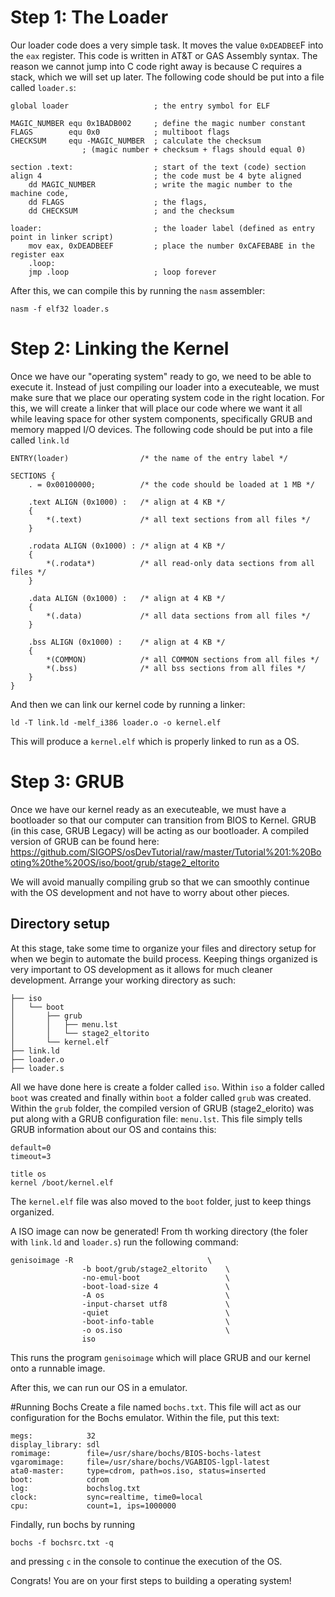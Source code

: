 # Step 1: The Loader
Our loader code does a very simple task. It moves the value `0xDEADBEE`F into the `eax` register. This code is written in AT&T or GAS Assembly syntax. The reason we cannot jump into C code right away is because C requires a stack, which we will set up later.
The following code should be put into a file called `loader.s`:
```
global loader                   ; the entry symbol for ELF

MAGIC_NUMBER equ 0x1BADB002     ; define the magic number constant
FLAGS        equ 0x0            ; multiboot flags
CHECKSUM     equ -MAGIC_NUMBER  ; calculate the checksum
				; (magic number + checksum + flags should equal 0)

section .text:                  ; start of the text (code) section
align 4                         ; the code must be 4 byte aligned
    dd MAGIC_NUMBER             ; write the magic number to the machine code,
    dd FLAGS                    ; the flags,
    dd CHECKSUM                 ; and the checksum

loader:                         ; the loader label (defined as entry point in linker script)
    mov eax, 0xDEADBEEF         ; place the number 0xCAFEBABE in the register eax
    .loop:
    jmp .loop                   ; loop forever
```

After this, we can compile this by running the `nasm` assembler:
```
nasm -f elf32 loader.s
```


# Step 2: Linking the Kernel
Once we have our "operating system" ready to go, we need to be able to execute it. Instead of just compiling our loader into a executeable, we must make sure that we place our operating system code in the right location. For this, we will create a linker that will place our code where we want it all while leaving space for other system components, specifically GRUB and memory mapped I/O devices.
The following code should be put into a file called `link.ld`
```
ENTRY(loader)                /* the name of the entry label */

SECTIONS {
    . = 0x00100000;          /* the code should be loaded at 1 MB */

    .text ALIGN (0x1000) :   /* align at 4 KB */
    {
        *(.text)             /* all text sections from all files */
    }

    .rodata ALIGN (0x1000) : /* align at 4 KB */
    {
        *(.rodata*)          /* all read-only data sections from all files */
    }

    .data ALIGN (0x1000) :   /* align at 4 KB */
    {
        *(.data)             /* all data sections from all files */
    }

    .bss ALIGN (0x1000) :    /* align at 4 KB */
    {
        *(COMMON)            /* all COMMON sections from all files */
        *(.bss)              /* all bss sections from all files */
    }
}
```

And then we can link our kernel code by running a linker:
```
ld -T link.ld -melf_i386 loader.o -o kernel.elf
```

This will produce a `kernel.elf` which is properly linked to run as a OS.

# Step 3: GRUB
Once we have our kernel ready as an executeable, we must have a bootloader so that our computer can transition from BIOS to Kernel. GRUB (in this case, GRUB Legacy) will be acting as our bootloader. A compiled version of GRUB can be found here: https://github.com/SIGOPS/osDevTutorial/raw/master/Tutorial%201:%20Booting%20the%20OS/iso/boot/grub/stage2_eltorito

We will avoid manually compiling grub so that we can smoothly continue with the OS development and not have to worry about other pieces.

## Directory setup

At this stage, take some time to organize your files and directory setup for when we begin to automate the build process. Keeping things organized is very important to OS development as it allows for much cleaner development.
Arrange your working directory as such:

```
├── iso
│   └── boot
│       ├── grub
│       │   ├── menu.lst
│       │   └── stage2_eltorito
│       └── kernel.elf
├── link.ld
├── loader.o
├── loader.s
```

All we have done here is create a folder called `iso`. Within `iso` a folder called `boot` was created and finally within `boot` a folder called `grub` was created. Within the `grub` folder, the compiled version of GRUB (stage2_elorito) was put along with a GRUB configuration file: `menu.lst`. This file simply tells GRUB information about our OS and contains this:

```
default=0
timeout=3

title os
kernel /boot/kernel.elf
```

The `kernel.elf` file was also moved to the `boot` folder, just to keep things organized. 


A ISO image can now be generated! From th working directory (the foler with `link.ld` and `loader.s`) run the following command:

```
genisoimage -R                              \
                -b boot/grub/stage2_eltorito    \
                -no-emul-boot                   \
                -boot-load-size 4               \
                -A os                           \
                -input-charset utf8             \
                -quiet                          \
                -boot-info-table                \
                -o os.iso                       \
                iso
```

This runs the program `genisoimage` which will place GRUB and our kernel onto a runnable image.

After this, we can run our OS in a emulator.

#Running Bochs
Create a file named `bochs.txt`. This file will act as our configuration for the Bochs emulator. Within the file, put this text:
```
megs:            32
display_library: sdl
romimage:        file=/usr/share/bochs/BIOS-bochs-latest
vgaromimage:     file=/usr/share/bochs/VGABIOS-lgpl-latest
ata0-master:     type=cdrom, path=os.iso, status=inserted
boot:            cdrom
log:             bochslog.txt
clock:           sync=realtime, time0=local
cpu:             count=1, ips=1000000
```
Findally, run bochs by running
```
bochs -f bochsrc.txt -q
```

and pressing `c` in the console to continue the execution of the OS.

Congrats! You are on your first steps to building a operating system!
